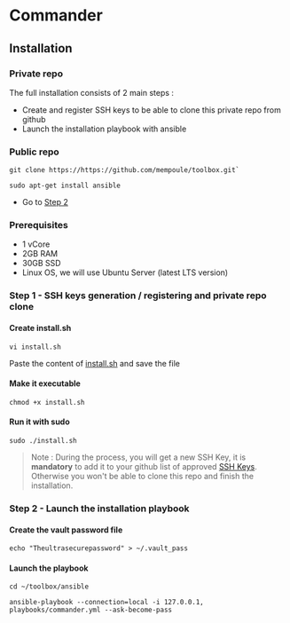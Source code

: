 # Commander

## Installation

### Private repo

The full installation consists of 2 main steps :
 - Create and register SSH keys to be able to clone this private repo from github
 - Launch the installation playbook with ansible

### Public repo

    git clone https://https://github.com/mempoule/toolbox.git`

    sudo apt-get install ansible

 - Go to [Step 2](#step-2---launch-the-installation-playbook)


### Prerequisites

 - 1 vCore
 - 2GB RAM
 - 30GB SSD
 - Linux OS, we will use Ubuntu Server (latest LTS version)

### Step 1 - SSH keys generation / registering and private repo clone

#### Create install.sh

`vi install.sh`

Paste the content of [install.sh](install.sh) and save the file

#### Make it executable

`chmod +x install.sh`

#### Run it with sudo

`sudo ./install.sh`

>   Note : During the process, you will get a new SSH Key, it is **mandatory** to add it to your github list of approved [SSH Keys](https://github.com/settings/keys). Otherwise you won't be able to clone this repo and finish the installation.

### Step 2 - Launch the installation playbook

#### Create the vault password file

    echo "Theultrasecurepassword" > ~/.vault_pass

#### Launch the playbook

    cd ~/toolbox/ansible

    ansible-playbook --connection=local -i 127.0.0.1, playbooks/commander.yml --ask-become-pass





